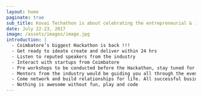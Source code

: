 ```yaml
---
layout: home
paginate: true
sub_title: Kovai Techathon is about celebrating the entrepreneurial & innovative spirit of Coimbatore by coming together and building awesome projects to solve business problems ! It would be a couple days of great learning and innovation. Developers come join us to kick start your dream.
date: July 22-23, 2017
image: /assets/images/image.jpg
introduction: |
  - Coimbatore’s biggest Hackathon is back !!!
  - Get ready to ideate create and deliver within 24 hrs
  - Listen to reputed speakers from the industry
  - Interact with startups from Coimbatore
  - Pre workshops to be conducted before the Hackathon, stay tuned for updates
  - Mentors from the industry would be guiding you all through the event
  - Come network and build relationships for life. All successful businesses are built on networks
  - Nothing is awesome without fun, play and code
---
```

